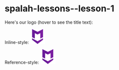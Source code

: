 # spalah-lessons--lesson-1
Here's our logo (hover to see the title text):

Inline-style: 
![(http://livehdwallpaper.com/wp-content/uploads/2016/07/Download-Free-Waterfall-Wallpapers-HD-images.jpg)](https://github.com/adam-p/markdown-here/raw/master/src/common/images/icon48.png "Logo Title Text 1")

Reference-style: 
![alt text][logo]

[logo]: https://github.com/adam-p/markdown-here/raw/master/src/common/images/icon48.png "Logo Title Text 2"
